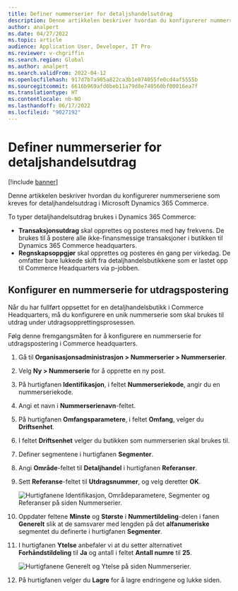 ```yaml
---
title: Definer nummerserier for detaljshandelsutdrag
description: Denne artikkelen beskriver hvordan du konfigurerer nummerseriene som kreves for detaljhandelsutdrag i Microsoft Dynamics 365 Commerce.
author: analpert
ms.date: 04/27/2022
ms.topic: article
audience: Application User, Developer, IT Pro
ms.reviewer: v-chgriffin
ms.search.region: Global
ms.author: analpert
ms.search.validFrom: 2022-04-12
ms.openlocfilehash: 917d7b7a905a822ca3b1e074055fe0cd4af5555b
ms.sourcegitcommit: 6616b969afd6beb11a79d8e740560bf00016ea7f
ms.translationtype: HT
ms.contentlocale: nb-NO
ms.lasthandoff: 06/17/2022
ms.locfileid: "9027192"
---
```

# <a name="set-up-number-sequences-for-retail-statements"></a>Definer nummerserier for detaljshandelsutdrag

[!include [banner](includes/banner.md)]

Denne artikkelen beskriver hvordan du konfigurerer nummerseriene som kreves for detaljhandelsutdrag i Microsoft Dynamics 365 Commerce.

To typer detaljhandelsutdrag brukes i Dynamics 365 Commerce: 

- **Transaksjonsutdrag** skal opprettes og posteres med høy frekvens. De brukes til å postere alle ikke-finansmessige transaksjoner i butikken til Dynamics 365 Commerce headquarters. 
- **Regnskapsoppgjør** skal opprettes og posteres én gang per virkedag. De omfatter bare lukkede skift fra detaljhandelsbutikkene som er lastet opp til Commerce Headquarters via p-jobben.

## <a name="configure-a-number-sequence-for-statement-posting"></a>Konfigurer en nummerserie for utdragspostering

Når du har fullført oppsettet for en detaljhandelsbutikk i Commerce Headquarters, må du konfigurere en unik nummerserie som skal brukes til utdrag under utdragsopprettingsprosessen.

Følg denne fremgangsmåten for å konfigurere en nummerserie for utdragspostering i Commerce headquarters.

1. Gå til **Organisasjonsadministrasjon \> Nummerserier \> Nummerserier**.
1. Velg **Ny \> Nummerserie** for å opprette en ny post.
1. På hurtigfanen **Identifikasjon**, i feltet **Nummerseriekode**, angir du en nummerseriekode.
1. Angi et navn i **Nummerserienavn**-feltet.
1. På hurtigfanen **Omfangsparametere**, i feltet **Omfang**, velger du **Driftsenhet**.
1. I feltet **Driftsenhet** velger du butikken som nummerserien skal brukes til.
1. Definer segmentene i hurtigfanen **Segmenter**.
1. Angi **Område**-feltet til **Detaljhandel** i hurtigfanen **Referanser**.
1. Sett **Referanse**-feltet til **Utdragsnummer**, og velg deretter **OK**.

    ![Hurtigfanene Identifikasjon, Områdeparametere, Segmenter og Referanser på siden Nummerserier.](media/retail-statements-num-seq-setup-01.png)

1. Oppdater feltene **Minste** og **Største** i **Nummertildeling**-delen i fanen **Generelt** slik at de samsvarer med lengden på det **alfanumeriske** segmentet du definerte i hurtigfanen **Segmenter**.
1. I hurtigfanen **Ytelse** anbefaler vi at du setter alternativet **Forhåndstildeling** til **Ja** og antall i feltet **Antall numre** til **25**.

    ![Hurtigfanene Generelt og Ytelse på siden Nummerserier.](media/retail-statements-num-seq-setup-02.png)

1. På hurtigfanen velger du **Lagre** for å lagre endringene og lukke siden.
